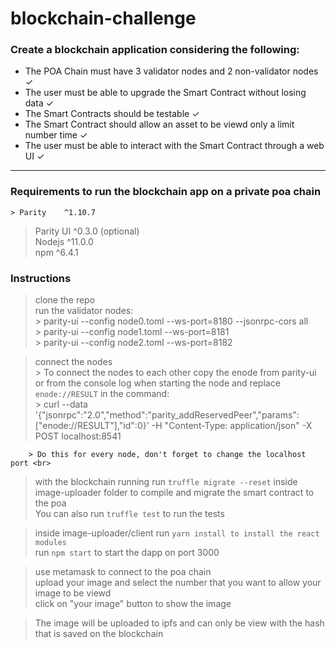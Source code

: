 # blockchain-challenge

### Create a blockchain application considering the following:

<ul>
    <li>The POA Chain must have 3 validator nodes and 2 non-validator nodes ✓ </li> 
    <li> The user must be able to upgrade the Smart Contract 
    without losing data ✓ </li>
    <li> The Smart Contracts should be testable ✓ </li>
    <li> The Smart Contract should allow an asset to be viewd only a limit number time ✓ </li> 
    <li> The user must be able to interact with the Smart Contract through 
    a web UI ✓ </li>
</ul>

<hr>

### Requirements to run the blockchain app on a private poa chain

`> Parity    ^1.10.7` <br>
> Parity UI ^0.3.0 (optional) <br>
> Nodejs    ^11.0.0 <br>
> npm       ^6.4.1 <br>

### Instructions

> clone the repo <br>
> run the validator nodes: <br>
    > parity-ui --config node0.toml --ws-port=8180 --jsonrpc-cors all <br>
    > parity-ui --config node1.toml --ws-port=8181 <br>
    > parity-ui --config node2.toml --ws-port=8182 <br>

> connect the nodes <br>
    > To connect the nodes to each other copy the enode from parity-ui or from the console log when starting the node and replace `enode://RESULT` in the command: <br>
        > curl --data '{"jsonrpc":"2.0","method":"parity_addReservedPeer","params":["enode://RESULT"],"id":0}' -H "Content-Type: application/json" -X POST localhost:8541 <br>

        > Do this for every node, don't forget to change the localhost port <br>

> with the blockchain running run `truffle migrate --reset` inside image-uploader folder to compile and migrate the smart contract to the poa <br>
> You can also run `truffle test` to run the tests <br>

> inside image-uploader/client run `yarn install to install the react modules` <br>
> run `npm start` to start the dapp on port 3000 <br>

> use metamask to connect to the poa chain <br>
> upload your image and select the number that you want to allow your image to be viewd <br>
> click on "your image" button to show the image <br>

> The image will be uploaded to ipfs and can only be view with the hash that is saved on the blockchain <br>